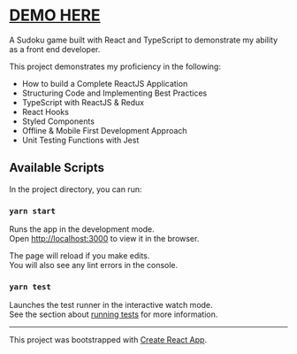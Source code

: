 # [DEMO HERE](https://reactsudoku.com)

A Sudoku game built with React and TypeScript to demonstrate my ability as a front end developer.

This project demonstrates my proficiency in the following:

- How to build a Complete ReactJS Application
- Structuring Code and Implementing Best Practices
- TypeScript with ReactJS & Redux
- React Hooks
- Styled Components
- Offline & Mobile First Development Approach
- Unit Testing Functions with Jest

## Available Scripts

In the project directory, you can run:

### `yarn start`

Runs the app in the development mode.<br />
Open [http://localhost:3000](http://localhost:3000) to view it in the browser.

The page will reload if you make edits.<br />
You will also see any lint errors in the console.

### `yarn test`

Launches the test runner in the interactive watch mode.<br />
See the section about [running tests](https://facebook.github.io/create-react-app/docs/running-tests) for more information.

---

This project was bootstrapped with [Create React App](https://github.com/facebook/create-react-app).
